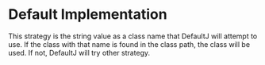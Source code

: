 # Default Implementation
This strategy is the string value as a class name that DefaultJ will attempt to use.
If the class with that name is found in the class path,
    the class will be used.
If not, DefaultJ will try other strategy.
